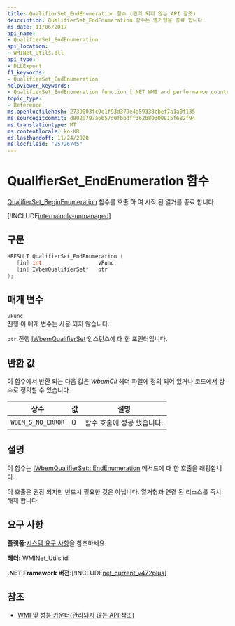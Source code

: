 ```yaml
---
title: QualifierSet_EndEnumeration 함수 (관리 되지 않는 API 참조)
description: QualifierSet_EndEnumeration 함수는 열거형을 종료 합니다.
ms.date: 11/06/2017
api_name:
- QualifierSet_EndEnumeration
api_location:
- WMINet_Utils.dll
api_type:
- DLLExport
f1_keywords:
- QualifierSet_EndEnumeration
helpviewer_keywords:
- QualifierSet_EndEnumeration function [.NET WMI and performance counters]
topic_type:
- Reference
ms.openlocfilehash: 2739003fc9c1f93d379e4a59338cbef7a1a0f135
ms.sourcegitcommit: d8020797a6657d0fbbdff362b80300815f682f94
ms.translationtype: MT
ms.contentlocale: ko-KR
ms.lasthandoff: 11/24/2020
ms.locfileid: "95726745"
---
```

# <a name="qualifierset_endenumeration-function"></a>QualifierSet_EndEnumeration 함수

[QualifierSet_BeginEnumeration](qualifierset-beginenumeration.md) 함수를 호출 하 여 시작 된 열거를 종료 합니다.  

[!INCLUDE[internalonly-unmanaged](../../../../includes/internalonly-unmanaged.md)]
  
## <a name="syntax"></a>구문  
  
```cpp  
HRESULT QualifierSet_EndEnumeration (
   [in] int                  vFunc,
   [in] IWbemQualifierSet*   ptr
);
```  

## <a name="parameters"></a>매개 변수

`vFunc`  
진행 이 매개 변수는 사용 되지 않습니다.

`ptr` 진행 [IWbemQualifierSet](/windows/desktop/api/wbemcli/nn-wbemcli-iwbemqualifierset) 인스턴스에 대 한 포인터입니다.

## <a name="return-value"></a>반환 값

이 함수에서 반환 되는 다음 값은 *WbemCli* 헤더 파일에 정의 되어 있거나 코드에서 상수로 정의할 수 있습니다.

|상수  |값  |설명  |
|---------|---------|---------|
|`WBEM_S_NO_ERROR` | 0 | 함수 호출에 성공 했습니다.  |
  
## <a name="remarks"></a>설명

이 함수는 [IWbemQualifierSet:: EndEnumeration](/windows/desktop/api/wbemcli/nf-wbemcli-iwbemqualifierset-endenumeration) 메서드에 대 한 호출을 래핑합니다.

이 호출은 권장 되지만 반드시 필요한 것은 아닙니다. 열거형과 연결 된 리소스를 즉시 해제 합니다.

## <a name="requirements"></a>요구 사항  

**플랫폼:**[시스템 요구 사항](../../get-started/system-requirements.md)을 참조하세요.  
  
**헤더:** WMINet_Utils idl  
  
**.NET Framework 버전:**[!INCLUDE[net_current_v472plus](../../../../includes/net-current-v472plus.md)]  
  
## <a name="see-also"></a>참조

- [WMI 및 성능 카운터(관리되지 않는 API 참조)](index.md)

